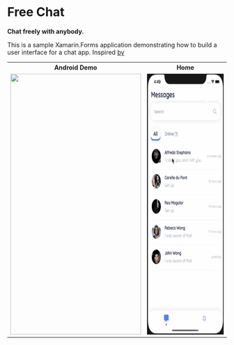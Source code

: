 
# Free Chat

__Chat freely with anybody.__

This is a sample Xamarin.Forms application demonstrating how to build a user interface for a chat app.
Inspired [by]([https://dribbble.com/shots/10446738-Direct-messaging-mobile-app-design])

<html>
  <table style="width:100%">
    <tr>
      <th>Android Demo</th>
      <th>Home</th> 
    </tr>
    <tr>
      <td><img height="600"  width="300" src="images/freechatAndroidDemo.gif"></td>
      <td><img  height="600"  width="300" src="images/freechatiOSDemo.gif"></td>
    </tr>
  </table>
</html>
